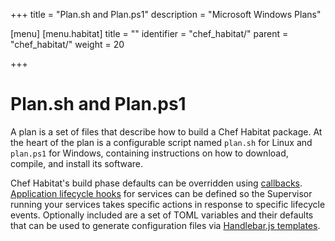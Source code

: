 +++
title = "Plan.sh and Plan.ps1"
description = "Microsoft Windows Plans"

[menu]
  [menu.habitat]
    title = ""
    identifier = "chef_habitat/"
    parent = "chef_habitat/"
    weight = 20

+++

# <a name="glossary-plan" id="glossary-plan" data-magellan-target="glossary-plan" type="anchor">Plan.sh and Plan.ps1</a>

A plan is a set of files that describe how to build a Chef Habitat package. At the heart of the plan is a configurable script named `plan.sh` for Linux and `plan.ps1` for Windows, containing instructions on how to download, compile, and install its software.

Chef Habitat's build phase defaults can be overridden using [callbacks](/docs/reference/#reference-callbacks). [Application lifecycle hooks](/docs/reference/#reference-hooks) for services can be defined so the Supervisor running your services takes specific actions in response to specific lifecycle events. Optionally included are a set of TOML variables and their defaults that can be used to generate configuration files via [Handlebar.js templates](/docs/reference/#handlebars-helpers).
